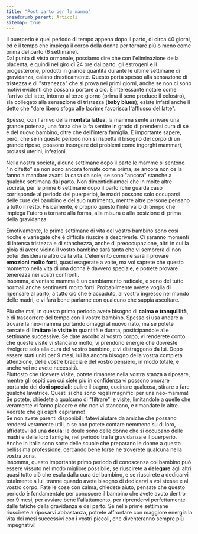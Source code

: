 ```yaml
---
title: "Post parto per la mamma"
breadcrumb_parent: Articoli
sitemap: true
---
```

Il puerperio è quel periodo di tempo appena dopo il parto, di circa 40 giorni, ed è il tempo che impiega il corpo della donna per tornare più o meno come prima del parto (6 settimane).<br>
Dal punto di vista ormonale, possiamo dire che con l'eliminazione della placenta, e quindi nel giro di 24 ore dal parto, gli estrogeni e il progesterone, prodotti in grande quantità durante le ultime settimane di gravidanza, calano drasticamente. Questo porta spesso alla sensazione di tristezza e di "stranezza" che si prova nei primi giorni, anche se non ci sono motivi evidenti che possano portare a ciò. È interessante notare come l'arrivo del latte, intorno al terzo giorno (prima il seno produce il colostro), sia collegato alla sensazione di tristezza (**baby blues**); esiste infatti anche il detto che "dare libero sfogo alle lacrime favorisca l'afflusso del latte".
 
Spesso, con l'arrivo della **montata lattea**, la mamma sente arrivare una grande potenza, una forza che la fa sentire in grado di prendersi cura di sé e del nuovo bambino, oltre che dell'intera famiglia. È importante sapere, però, che se in questo periodo non si rispetta il bisogno del corpo di un grande riposo, possono insorgere dei problemi come ingorghi mammari, prolassi uterini, infezioni.

Nella nostra società, alcune settimane dopo il parto le mamme si sentono "in difetto" se non sono ancora tornate come prima, se ancora non ce la fanno a mandare avanti la casa da sole, se sono "ancora" stanche a qualche settimana dal parto. Non dimentichiamoci che in molte altre società, per le prime 6 settimane dopo il parto (che guarda caso corrisponde al periodo del puerperio), le madri possono solo occuparsi delle cure del bambino e del suo nutrimento, mentre altre persone pensano a tutto il resto. Fisicamente, è proprio questo l'intervallo di tempo che impiega l'utero a tornare alla forma, alla misura e alla posizione di prima della gravidanza.

Emotivamente, le prime settimane di vita del vostro bambino sono così ricche e variegate che è difficile riuscire a descriverle. Ci saranno momenti di intensa tristezza e di stanchezza, anche di preoccupazione, altri in cui la gioia di avere vicino il vostro bambino sarà tanta che vi sembrerà di non poter desiderare altro dalla vita. L'elemento comune sarà il provare **emozioni molto forti**, quasi esagerate a volte, ma voi saprete che questo momento nella vita di una donna è davvero speciale, e potrete provare tenerezza nei vostri confronti.<br>
Insomma, diventare mamma è un cambiamento radicale, e sono del tutto normali anche sentimenti molto forti. Probabilmente avrete voglia di ripensare al parto, a tutto ciò che è accaduto, al vostro ingresso nel mondo delle madri, e vi farà bene parlarne con qualcuno che sappia ascoltare.

Più che mai, in questo primo periodo avete bisogno di **calma e tranquillità**, e di trascorrere del tempo con il vostro bambino. Spesso si usa andare a trovare la neo-mamma portando omaggi al nuovo nato, ma se potete cercate di **limitare le visite** in quantità e durata, posticipandole alle settimane successive. Se date ascolto al vostro corpo, vi renderete conto che queste visite vi stancano molto, vi prendono energie che dovreste rivolgere solo alla cura del vostro bambino, e vi distraggono da lui. Dopo essere stati uniti per 9 mesi, lui ha ancora bisogno della vostra completa attenzione, delle vostre braccia e del vostro pensiero, in modo totale, e anche voi ne avete necessità.<br>
Piuttosto che ricevere visite, potete rimanere nella vostra stanza a riposare, mentre gli ospiti con cui siete più in confidenza vi possono onorare portando dei **doni speciali**: pulire il bagno, cucinare qualcosa, stirare o fare qualche lavatrice. Questi sì che sono regali magnifici per una neo-mamma!<br>
Se potete, chiedete a qualcuno di "filtrare" le visite, limitandole a quelle che veramente vi fanno piacere e che non vi stancano, e rimandate le altre. Vedrete che gli ospiti capiranno!<br>
Se non avete parenti disponibili, fatevi aiutare da amiche che possano rendersi veramente utili, o se non potete contare nemmeno su di loro, affidatevi ad una **doula**: le doule sono delle donne che si occupano delle madri e delle loro famiglie, nel periodo tra la gravidanza e il puerperio. Anche in Italia sono sorte delle scuole che preparano le donne a questa bellissima professione, cercando bene forse ne troverete qualcuna nella vostra zona.<br>
Insomma, questo importante primo periodo di conoscenza col bambino può essere vissuto nel modo migliore possibile, se riuscirete a **delegare** agli altri quasi tutto ciò che esula dalla cura del bambino, e se riuscirete a dedicarvi totalmente a lui, tranne quando avete bisogno di dedicarvi a voi stesse e al vostro corpo. Fate le cose con calma, chiedete aiuto, pensate che questo periodo è fondamentale per conoscere il bambino che avete avuto dentro per 9 mesi, per avviare bene l'allattamento, per riprendervi perfettamente dalle fatiche della gravidanza e del parto. Se nelle prime settimane riuscirete a riposarvi abbastanza, potrete affrontare con maggiore energia la vita dei mesi successivi con i vostri piccoli, che diventeranno sempre più impegnativi!